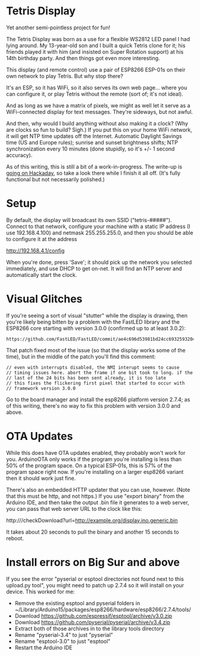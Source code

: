 Tetris Display
==============

Yet another semi-pointless project for fun!

The Tetris Display was born as a use for a flexible WS2812 LED panel I
had lying around. My 13-year-old son and I built a quick Tetris clone
for it; his friends played it with him (and insisted on Super Rotation
support) at his 14th birthday party. And then things got even more
interesting.

This display (and remote control) use a pair of ESP8266 ESP-01s on
their own network to play Tetris. But why stop there?

It's an ESP, so it has WiFi, so it also serves its own web
page... where you can configure it, or play Tetris without the remote
(sort of; it's not ideal).

And as long as we have a matrix of pixels, we might as well let it
serve as a WiFi-connected display for text messages. They're sideways,
but not awful.

And then, why would I build anything without also making it a clock?
(Why are clocks so fun to build? Sigh.) If you put this on your home
WiFi network, it will get NTP time updates off the Internet. Automatic
Daylight Savings time (US and Europe rules); sunrise and sunset
brightness shifts; NTP synchronization every 10 minutes (done
stupidly, so it's +/- 1 second accuracy).

As of this writing, this is still a bit of a work-in-progress. The
write-up is [going on
Hackaday](https://hackaday.io/project/166204-tetris-display), so take
a look there while I finish it all off. (It's fully functional but not
necessarily polished.)

Setup
=====

By default, the display will broadcast its own SSID
("tetris-#####"). Connect to that network, configure your machine with
a static IP address (I use 192.168.4.100) and netmask 255.255.255.0,
and then you should be able to configure it at the address

  http://192.168.4.1/config

When you're done, press 'Save'; it should pick up the network you
selected immediately, and use DHCP to get on-net. It will find an
NTP server and automatically start the clock.

Visual Glitches
===============

If you're seeing a sort of visual "stutter" while the display is
drawing, then you're likely being bitten by a problem with the
FastLED library and the ESP8266 core starting with version 3.0.0
(confirmed up to at least 3.0.2):

    https://github.com/FastLED/FastLED/commit/ae4c696d53981bd24cc6932593204b906b82d786

That patch fixed most of the issue (so that the display works some of
the time), but in the middle of the patch you'll find this comment:

	// even with interrupts disabled, the NMI interupt seems to cause
	// timing issues here. abort the frame if one bit took to long. if the
	// last of the 24 bits has been sent already, it is too late
	// this fixes the flickering first pixel that started to occur with
	// framework version 3.0.0

Go to the board manager and install the esp8266 platform version
2.7.4; as of this writing, there's no way to fix this problem with
version 3.0.0 and above.

OTA Updates
===========

While this does have OTA updates enabled, they probably won't work for
you. ArduinoOTA only works if the program you're installing is less
than 50% of the program space. On a typical ESP-01s, this is 57% of
the program space right now. If you're installing on a larger esp8266
variant then it should work just fine.

There's also an embedded HTTP updater that you can use, however. (Note
that this must be http, and not https.) If you use "export binary"
from the Arduino IDE, and then take the output .bin file it generates
to a web server, you can pass that web server URL to the clock like
this:

   http://<clock IP>/checkDownload?url=http://example.org/display.ino.generic.bin

It takes about 20 seconds to pull the binary and another 15 seconds to reboot.

Install errors on Big Sur and above
===================================

If you see the error "pyserial or esptool directories not found next
to this upload.py tool", you might need to patch up 2.7.4 so it will
install on your device. This worked for me:

* Remove the existing esptool and pyserial folders in
  ~/Library/Arduino15/packages/esp8266/hardware/esp8266/2.7.4/tools/
* Download https://github.com/espressif/esptool/archive/v3.0.zip
* Download https://github.com/pyserial/pyserial/archive/v3.4.zip
* Extract both of those archives in to the library tools directory
* Rename "pyserial-3.4" to just "pyserial"
* Rename "esptool-3.0" to just "esptool"
* Restart the Arduino IDE
